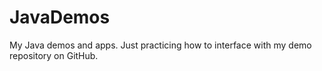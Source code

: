 # JavaDemos
My Java demos and apps.
Just practicing how to interface with my demo repository on GitHub.
